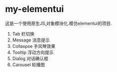 # my-elementui

这是一个使用原生JS,对象模块化.模仿elementui的项目.
1. Tab 栏切换
2. Message 消息提示
3. Collaspse 手风琴效果
4. Tooltip 浮动方向提示
5. Dialog 对话确认框
6. Carousel 轮播图
